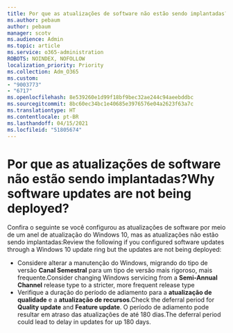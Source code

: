 ```yaml
---
title: Por que as atualizações de software não estão sendo implantadas?
ms.author: pebaum
author: pebaum
manager: scotv
ms.audience: Admin
ms.topic: article
ms.service: o365-administration
ROBOTS: NOINDEX, NOFOLLOW
localization_priority: Priority
ms.collection: Adm_O365
ms.custom:
- "9003773"
- "6717"
ms.openlocfilehash: 8e539260e1d99f18bf9bec32ae244c94aeebddbc
ms.sourcegitcommit: 8bc60ec34bc1e40685e3976576e04a2623f63a7c
ms.translationtype: HT
ms.contentlocale: pt-BR
ms.lasthandoff: 04/15/2021
ms.locfileid: "51805674"
---
```

# <a name="why-software-updates-are-not-being-deployed"></a><span data-ttu-id="3057b-102">Por que as atualizações de software não estão sendo implantadas?</span><span class="sxs-lookup"><span data-stu-id="3057b-102">Why software updates are not being deployed?</span></span>

<span data-ttu-id="3057b-103">Confira o seguinte se você configurou as atualizações de software por meio de um anel de atualização do Windows 10, mas as atualizações não estão sendo implantadas:</span><span class="sxs-lookup"><span data-stu-id="3057b-103">Review the following if you configured software updates through a Windows 10 update ring but the updates are not being deployed:</span></span>  

- <span data-ttu-id="3057b-104">Considere alterar a manutenção do Windows, migrando do tipo de versão **Canal Semestral** para um tipo de versão mais rigoroso, mais frequente.</span><span class="sxs-lookup"><span data-stu-id="3057b-104">Consider changing Windows servicing from a  **Semi-Annual Channel**  release type to a stricter, more frequent release type</span></span>  
- <span data-ttu-id="3057b-105">Verifique a duração do período de adiamento para a **atualização de qualidade** e a **atualização de recursos**.</span><span class="sxs-lookup"><span data-stu-id="3057b-105">Check the deferral period for  **Quality update**  and  **Feature update**.</span></span> <span data-ttu-id="3057b-106">O período de adiamento pode resultar em atraso das atualizações de até 180 dias.</span><span class="sxs-lookup"><span data-stu-id="3057b-106">The deferral period could lead to delay in updates for up 180 days.</span></span>
